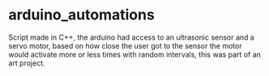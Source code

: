 # arduino_automations

Script made in C++, the arduino had access to an ultrasonic sensor and a servo motor, based on how close the user got to the sensor the motor would activate more or less times with random intervals, this was part of an art project. 
